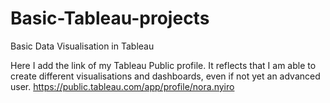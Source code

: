 # Basic-Tableau-projects
Basic Data Visualisation in Tableau

Here I add the link of my Tableau Public profile. It reflects that I am able to create different visualisations and dashboards,
even if not yet an advanced user.
https://public.tableau.com/app/profile/nora.nyiro
